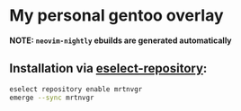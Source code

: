 # **My personal gentoo overlay**

**NOTE: `neovim-nightly` ebuilds are generated automatically**

## Installation via [eselect-repository](https://wiki.gentoo.org/wiki/Eselect/Repository):

```bash
eselect repository enable mrtnvgr
emerge --sync mrtnvgr
```
